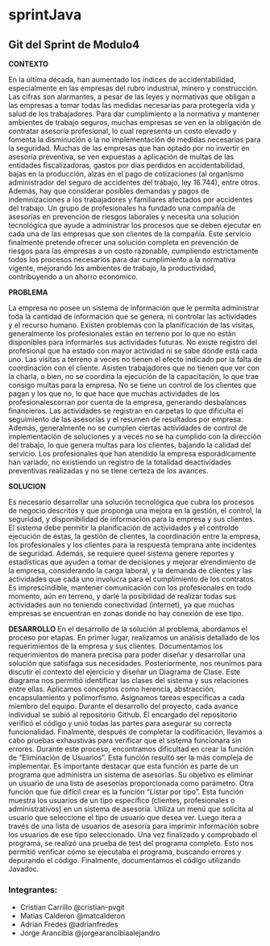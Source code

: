 # sprintJava
## Git del Sprint de Modulo4

**CONTEXTO**

En la última década, han aumentado los índices de accidentabilidad, especialmente en las empresas del rubro industrial, minero y construcción. Las cifras son alarmantes, a pesar de las leyes y normativas que obligan a las empresas a tomar todas las medidas necesarias para protegerla vida y salud de los trabajadores. Para dar cumplimiento a la normativa y mantener ambientes de trabajo seguros, muchas empresas se ven en la obligación de contratar asesoría profesional, lo cual representa un costo elevado y fomenta la disminución o la no implementación de medidas necesarias para la seguridad. Muchas de las empresas que han optado por no invertir en asesoría preventiva, se ven expuestas a aplicación de multas de las entidades fiscalizadoras, gastos por días perdidos en accidentabilidad, bajas en la producción, alzas en el pago de cotizaciones (al organismo administrador del seguro de accidentes del trabajo, ley 16.744), entre otros. Además, hay que considerar posibles demandas y pagos de indemnizaciones a los trabajadores y familiares afectados por accidentes del trabajo.
Un grupo de profesionales ha fundado una compañía de asesorías en prevención de riesgos laborales y necesita una solución tecnológica que ayude a administrar los procesos que se deben ejecutar en cada una de las empresas que son clientes de la compañía. Este servicio finalmente pretende ofrecer una solución completa en prevención de riesgos para las empresas a un costo razonable, cumpliendo estrictamente todos los procesos necesarios para dar cumplimiento a la normativa vigente, mejorando los ambientes de trabajo, la productividad, contribuyendo a un ahorro económico.

**PROBLEMA**

La empresa no posee un sistema de información que le permita administrar toda la cantidad de información que se genera, ni controlar las actividades y el recurso humano. Existen problemas con la planificación de las visitas, generalmente los profesionales están en terreno por lo que no están disponibles para informarles sus actividades futuras.
No existe registro del profesional que ha estado con mayor actividad ni se sabe dónde está cada uno. Las visitas a terreno a veces no tienen el efecto indicado por la falta de coordinación con el cliente. Asisten trabajadores que no tienen que ver con la charla, o bien, no se coordina la ejecución de la capacitación, lo que trae consigo multas para la empresa. No se tiene un control de los clientes que pagan y los que no, lo que hace que muchas actividades de los profesionalescorran por cuenta de la empresa, generando desbalances financieros. Las actividades se registran en carpetas lo que dificulta el seguimiento de las asesorías y el resumen de resultados por empresa. Además, generalmente no se cumplen ciertas actividades de control de implementación de soluciones y a veces no se ha cumplido con la dirección del trabajo, lo que genera multas para los clientes, bajando la calidad del servicio. Los profesionales que han atendido la empresa esporádicamente han variado, no existiendo un registro de la totalidad deactividades preventivas realizadas y no se tiene certeza de los avances.

**SOLUCION**

Es necesario desarrollar una solución tecnológica que cubra los procesos de negocio descritos y que proponga una mejora en la gestión, el control, la seguridad, y disponibilidad de información para la empresa y sus clientes. El sistema debe permitir la planificación de actividades y el controlde ejecución de éstas, la gestión de clientes, la coordinación entre la empresa, los profesionales y los clientes para la respuesta temprana ante incidentes de seguridad. Además, se requiere queel sistema genere reportes y estadísticas que ayuden a tomar de decisiones y mejorar elrendimiento de la empresa, considerando la carga laboral, y la demanda de clientes y las actividades que cada uno involucra para el cumplimiento de los contratos. Es imprescindible, mantener comunicación con los profesionales en todo momento, aún en terreno, y darle la posibilidad de realizar todas sus actividades aun no teniendo conectividad (internet), ya que muchas empresas se encuentran en zonas donde no hay conexión de ese tipo.


**DESARROLLO**
En el desarrollo de la solución al problema, abordamos el proceso por etapas. En primer lugar, realizamos
un análisis detallado de los requerimientos de la empresa y sus clientes. Documentamos los
requerimientos de manera precisa para poder diseñar y desarrollar una solución que satisfaga sus
necesidades. Posteriormente, nos reunimos para discutir el contexto del ejercicio y diseñar un Diagrama
de Clase. Este diagrama nos permitió identificar las clases del sistema y sus relaciones entre ellas.
Aplicamos conceptos como herencia, abstracción, encapsulamiento y polimorfismo. Asignamos tareas
específicas a cada miembro del equipo.
Durante el desarrollo del proyecto, cada avance individual se subió al repositorio Github. El encargado
del repositorio verificó el código y unió todas las partes para asegurar su correcta funcionalidad.
Finalmente, después de completar la codificación, llevamos a cabo pruebas exhaustivas para verificar
que el sistema funcionara sin errores. Durante este proceso, encontramos dificultad en crear la función
de “Eliminación de Usuarios”. Esta función resultó ser la más compleja de implementar. Es importante
destacar que esta función es parte de un programa que administra un sistema de asesorías. Su objetivo es
eliminar un usuario de una lista de asesorías proporcionada como parámetro.
Otra función que fue difícil crear es la función “Listar por tipo”. Esta función muestra los usuarios de un
tipo específico (clientes, profesionales o administrativos) en un sistema de asesoría. Utiliza un menú que
solicita al usuario que seleccione el tipo de usuario que desea ver. Luego itera a través de una lista de
usuarios de asesoría para imprimir información sobre los usuarios de ese tipo seleccionado.
Una vez finalizado y comprobado el programa, se realizó una prueba de test del programa completo. Esto
nos permitió verificar cómo se ejecutaba el programa, buscando errores y depurando el código.
Finalmente, documentamos el código utilizando Javadoc.

### Integrantes: 

- Cristian Carrillo @cristian-pvgit
- Matias Calderon @matcalderon
- Adrian Fredes @adrianfredes
- Jorge Arancibia @jorgearancibiaalejandro
